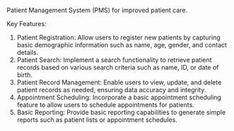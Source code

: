 Patient Management System (PMS) for improved patient care.
 
Key Features:
1. Patient Registration: Allow users to register new patients by capturing basic demographic information such as name, age, gender, and contact details.
2. Patient Search: Implement a search functionality to retrieve patient records based on various search criteria such as name, ID, or date of birth.
3. Patient Record Management: Enable users to view, update, and delete patient records as needed, ensuring data accuracy and integrity.
4. Appointment Scheduling: Incorporate a basic appointment scheduling feature to allow users to schedule appointments for patients.
5. Basic Reporting: Provide basic reporting capabilities to generate simple reports such as patient lists or appointment schedules.
